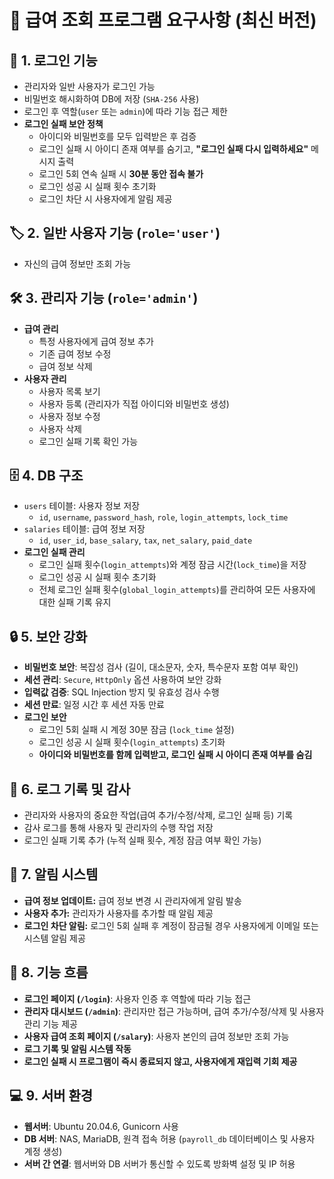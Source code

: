 # 📜 급여 조회 프로그램 요구사항 (최신 버전)

## 🔑 1. 로그인 기능  
- 관리자와 일반 사용자가 로그인 가능  
- 비밀번호 해시화하여 DB에 저장 (`SHA-256` 사용)  
- 로그인 후 역할(`user` 또는 `admin`)에 따라 기능 접근 제한  
- **로그인 실패 보안 정책**  
  - 아이디와 비밀번호를 모두 입력받은 후 검증  
  - 로그인 실패 시 아이디 존재 여부를 숨기고, **"로그인 실패 다시 입력하세요"** 메시지 출력  
  - 로그인 5회 연속 실패 시 **30분 동안 접속 불가**  
  - 로그인 성공 시 실패 횟수 초기화  
  - 로그인 차단 시 사용자에게 알림 제공  

## 🏷️ 2. 일반 사용자 기능 (`role='user'`)  
- 자신의 급여 정보만 조회 가능  

## 🛠️ 3. 관리자 기능 (`role='admin'`)  
- **급여 관리**  
  - 특정 사용자에게 급여 정보 추가  
  - 기존 급여 정보 수정  
  - 급여 정보 삭제  
- **사용자 관리**  
  - 사용자 목록 보기  
  - 사용자 등록 (관리자가 직접 아이디와 비밀번호 생성)  
  - 사용자 정보 수정  
  - 사용자 삭제  
  - 로그인 실패 기록 확인 가능  

## 🗄️ 4. DB 구조  
- `users` 테이블: 사용자 정보 저장  
  - `id`, `username`, `password_hash`, `role`, `login_attempts`, `lock_time`  
- `salaries` 테이블: 급여 정보 저장  
  - `id`, `user_id`, `base_salary`, `tax`, `net_salary`, `paid_date`  
- **로그인 실패 관리**  
  - 로그인 실패 횟수(`login_attempts`)와 계정 잠금 시간(`lock_time`)을 저장  
  - 로그인 성공 시 실패 횟수 초기화  
  - 전체 로그인 실패 횟수(`global_login_attempts`)를 관리하여 모든 사용자에 대한 실패 기록 유지  

## 🔒 5. 보안 강화  
- **비밀번호 보안**: 복잡성 검사 (길이, 대소문자, 숫자, 특수문자 포함 여부 확인)  
- **세션 관리**: `Secure`, `HttpOnly` 옵션 사용하여 보안 강화  
- **입력값 검증**: SQL Injection 방지 및 유효성 검사 수행  
- **세션 만료**: 일정 시간 후 세션 자동 만료  
- **로그인 보안**  
  - 로그인 5회 실패 시 계정 30분 잠금 (`lock_time` 설정)  
  - 로그인 성공 시 실패 횟수(`login_attempts`) 초기화  
  - **아이디와 비밀번호를 함께 입력받고, 로그인 실패 시 아이디 존재 여부를 숨김**  

## 📜 6. 로그 기록 및 감사  
- 관리자와 사용자의 중요한 작업(급여 추가/수정/삭제, 로그인 실패 등) 기록  
- 감사 로그를 통해 사용자 및 관리자의 수행 작업 저장  
- 로그인 실패 기록 추가 (누적 실패 횟수, 계정 잠금 여부 확인 가능)  

## 📢 7. 알림 시스템  
- **급여 정보 업데이트:** 급여 정보 변경 시 관리자에게 알림 발송  
- **사용자 추가:** 관리자가 사용자를 추가할 때 알림 제공  
- **로그인 차단 알림:** 로그인 5회 실패 후 계정이 잠금될 경우 사용자에게 이메일 또는 시스템 알림 제공  

## 🔄 8. 기능 흐름  
- **로그인 페이지 (`/login`)**: 사용자 인증 후 역할에 따라 기능 접근  
- **관리자 대시보드 (`/admin`)**: 관리자만 접근 가능하며, 급여 추가/수정/삭제 및 사용자 관리 기능 제공  
- **사용자 급여 조회 페이지 (`/salary`)**: 사용자 본인의 급여 정보만 조회 가능  
- **로그 기록 및 알림 시스템 작동**  
- **로그인 실패 시 프로그램이 즉시 종료되지 않고, 사용자에게 재입력 기회 제공**  

## 💻 9. 서버 환경  
- **웹서버**: Ubuntu 20.04.6, Gunicorn 사용  
- **DB 서버**: NAS, MariaDB, 원격 접속 허용 (`payroll_db` 데이터베이스 및 사용자 계정 생성)  
- **서버 간 연결**: 웹서버와 DB 서버가 통신할 수 있도록 방화벽 설정 및 IP 허용  